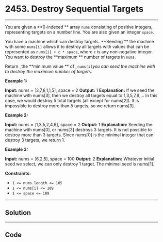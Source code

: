 # 2453. Destroy Sequential Targets

---

You are given a **0-indexed ** array `nums` consisting of positive integers, representing targets on a number line. You are also given an integer `space`.

You have a machine which can destroy targets. **Seeding ** the machine with some `nums[i]` allows it to destroy all targets with values that can be represented as `nums[i] + c * space`, where `c` is any non-negative integer. You want to destroy the **maximum ** number of targets in `nums`.

Return _the **minimum value ** of _`nums[i]`_you can seed the machine with to destroy the maximum number of targets._

 

**Example 1:**


**Input:** nums = [3,7,8,1,1,5], space = 2
**Output:** 1
**Explanation:** If we seed the machine with nums[3], then we destroy all targets equal to 1,3,5,7,9,... 
In this case, we would destroy 5 total targets (all except for nums[2]). 
It is impossible to destroy more than 5 targets, so we return nums[3].


**Example 2:**


**Input:** nums = [1,3,5,2,4,6], space = 2
**Output:** 1
**Explanation:** Seeding the machine with nums[0], or nums[3] destroys 3 targets. 
It is not possible to destroy more than 3 targets.
Since nums[0] is the minimal integer that can destroy 3 targets, we return 1.


**Example 3:**


**Input:** nums = [6,2,5], space = 100
**Output:** 2
**Explanation:** Whatever initial seed we select, we can only destroy 1 target. The minimal seed is nums[1].


 

**Constraints:**

  * `1 <= nums.length <= 105`
  * `1 <= nums[i] <= 109`
  * `1 <= space <= 109`

---

## Solution



---

## Code
```python


```